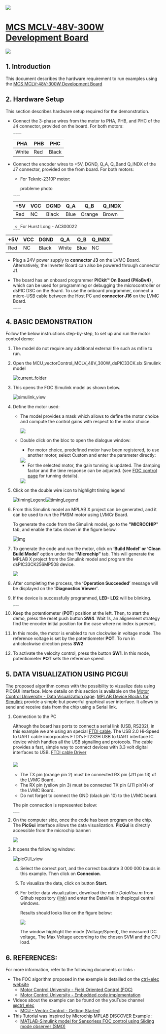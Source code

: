 ![](./../../img/logo.png)

# [MCS MCLV-48V-300W Development Board](https://www.microchip.com/en-us/development-tool/ev18h47a)

![](./../../img/supportedBoards/220920-mc16-photo-ev18h47a-angle-transparent.png)

## 1. Introduction

This document describes the hardware requirement to run examples using the [MCS MCLV-48V-300W Development Board](https://www.microchip.com/en-us/development-tool/ev18h47a)

## 2. Hardware Setup

This section describes hardware setup required for the demonstration.

- Connect the 3-phase wires from the motor to PHA, PHB, and PHC of the J4 connector, provided on the board. For both motors:

  <img src="./../../img/supportedBoards/MCLV_48V_300W/motor_phase_connection.jpg" alt="motor_phase_connection" style="zoom:15%;" />

  | PHA   | PHB  | PHC   |
  | ----- | ---- | ----- |
  | White | Red  | Black |

- Connect the encoder wires to +5V, DGND, Q_A, Q_Band Q_INDX of the J7 connector, provided on the from board. For both motors:

  - For Teknic-2310P motor:

    probleme photo

  <img src="./../../img/supportedBoards/MCLV_48V_300W/encoder_connection.jpg" alt="encoder_connection" style="zoom:15%;" />
  
  | +5V  | VCC  | DGND  | Q_A  | Q_B    | Q_INDX |
  | ---- | ---- | ----- | ---- | ------ | ------ |
  | Red  | NC   | Black | Blue | Orange | Brown  |

  - For Hurst Long - AC300022
  
  <img src="./../../img/supportedBoards/MCLV_48V_300W/Long_hurst_encoder.jpg" alt="Long_hurst_encoder" style="zoom:15%;" />

| +5V  | VCC  | DGND  | Q_A   | Q_B  | Q_INDX |
| ---- | ---- | ----- | ----- | ---- | ------ |
| Red  | NC   | Black | White | Blue | NC     |

- Plug a 24V power supply to **connector J3** on the LVMC Board. Alternatively, the Inverter Board can also be powered through connector J1.
- The board has an onboard programmer **PICkit™ On Board (PKoBv4)** , which can be used for programming or debugging the microcontroller or dsPIC DSC on the Board. To use the onboard programmer, connect a  micro-USB cable between the Host PC and **connector J16** on the LVMC Board.

  <img src="./../../img/supportedBoards/MCLV_48V_300W/programmer_connection.jpg" alt="programmer_connection" style="zoom:15%;" />

## 4. BASIC DEMONSTRATION

Follow the below instructions step-by-step, to set up and run the motor control demo:

1. The model do not require any additional external file such as mfile to run.

2. Open the MCU_vectorControl_MCLV_48V_300W_dsPIC33CK.slx Simulink model

   ![current_folder](./../../img/supportedBoards/MCLV_48V_300W/current_folder.png)

3. This opens the FOC Simulink model as shown below.

   ![simulink_view](./../../img/supportedBoards/MCLV_48V_300W/simulink_view.png)

4. Define the motor used:

   - The model provides a mask which allows to define the motor choice and compute the control gains with respect to the motor choice.

      <img src="./../../img/supportedBoards/MCLV_48V_300W/vectorControl/MotorChoiceGainTunning.png" />

   - Double click on the bloc to open the dialogue window:

      - For motor choice, predefined motor have been registered, to use another motor, select Custom and enter the parameter directly:

      <img src="./../../img/supportedBoards/MCLV_48V_300W/vectorControl/MotorSelection.png" />

      - For the selected motor, the gain tunning is updated. The damping factor and the time response can be adjusted. (see [FOC control page](https://ctrl-elec.fr/mcu_electric_motor_field_oriented_control_controller.html) for tunning details).

      <img src="./../../img/supportedBoards/MCLV_48V_300W/vectorControl/GainTunning.png" />




5. Click on the double wire icon to highlight timing legend 

   ![timingLegend](./../../img/supportedBoards/MCLV_48V_300W/vectorControl/iconLegend.png)![timingLegend](./../../img/supportedBoards/MCLV_48V_300W/vectorControl/timingLegend.png)

6. From this Simulink model an MPLAB X project can be  generated, and it can be used to run the PMSM motor using LVMCr Board. 

   To generate the code from the Simulink model, go to the **"MICROCHIP"** tab, and enable the tabs shown in the figure below.

   ![img](./../../img/supportedBoards/MCLV_48V_300W/vectorControl/SelectProg.png)

7. To generate the code and run the motor, click on **‘Build Model’ or ‘Clean Build Model’** option under the **“Microchip”** tab. This will generate the MPLAB X project from the Simulink model and program the dsPIC33CK256MP508 device.

     ![](./../../img/supportedBoards/MCLV_48V_300W/vectorControl/BuildModel.png)

8. After completing the process, the **‘Operation Succeeded’** message will be displayed on the **‘Diagnostics Viewer’**.

9. If the device is successfully programmed, **LED- LD2** will be blinking.

   <img src="./../../img/supportedBoards/MCLV_48V_300W/user_inputs.jpg" alt="user_inputs" style="zoom:20%;" />

10. Keep the potentiometer (**POT**) position at the left. Then, to start the demo, press the reset push button **SW4**. Wait 1s, an alignement strategy find the encoder initial position for the case where no index is present. 

11. In this mode, the motor is enabled to run clockwise in voltage mode. The reference voltage is set by the potentiometer **POT**. To run in anticlockwise direction press **SW2**

12. To activate the velocity control, press the button **SW1**. In this mode, potentiometer **POT** sets the reference speed. 

## 5. DATA VISUALIZATION USING PICGUI

The proposed algorithm comes with the possibility to vizualize data using PICGUI interface. More details on this section is available on the [Motor Control University - Data Visualization page](https://ctrl-elec.fr/mcu_electric_motor_embeddedCode_datavisu.html). [MPLAB Device Blocks for Simulink](https://www.mathworks.com/matlabcentral/fileexchange/71892) provide a simple but powerful graphical user interface. It allows to send and receive data from the chip using a Serial link.

1. Connection to the PC

   Although the board has ports to connect a serial link (USB, RS232), in this example we are using an special [FTDI cable](https://www.ftdichip.com/Support/Documents/DataSheets/Cables/DS_C232HD_UART_CABLE.pdf). The USB 2.0 Hi-Speed to UART cable incorporates FTDI’s FT232H USB to UART interface IC device which handles all the USB signalling and protocols.  The cable provides a fast, simple way to connect devices with 3.3 volt digital interfaces to USB. 
   [FTDI cable Driver](https://www.ftdichip.com/Drivers/VCP.htm)

   ### <img src="./../../img/supportedBoards/MCLV_48V_300W/vectorControl/C232HDconnection.png">

   - The TX pin (orange pin 2) must be connected RX pin (J11 pin 13) of the LVMC Board.
   - The RX pin (yellow pin 3) must be connected TX pin (J11 pin14) of the LVMC Board.
   - Do not forget to connect the GND (black pin 10) to the LVMC board.

   The pin connection is represented below:

   <img src="./../../img/supportedBoards/MCLV_48V_300W/picGUI_connection.jpg" alt="picGUI_connection" style="zoom:15%;" />

2. On the computer side, once the code has been program on the chip. The **PicGui** interface allows the data visualization. **PicGui** is directly accessible from the microchip banner:

   ![](./../../img/supportedBoards/MCLV_48V_300W/vectorControl/banner.png)

3. It opens the following window:

   ![picGUI_view](./../../img/supportedBoards/MCLV_48V_300W/picGUI_view.png)

   4. Select the correct port, and the correct baudrate 3 000 000 bauds in this example. Then click on **Connexion**.

   5. To visualize the data, click on button **Start**.

   6. For better data visualization, download the mfile *DataVisu.m* from Github repository ([link](https://github.com/rdelpoux/ctrl-elec/tree/main/MCU/vectorControl)) and enter the DataVisu in thepicgui central windows. 

      Results should looks like on the figure below:

      ![](./../../img/supportedBoards/MCLV_48V_300W/vectorControl/DataVisu.png)

      The window highlight the mode (Voltage/Speed), the measured DC voltage, The Max Voltage according to the chosen SVM and the CPU load.

## 6. REFERENCES:

For more information, refer to the following documents or links :

- The FOC algorithm proposed in the exemple is detailled on the [ctrl+elec website](https://www.ctrl-elec.fr)
  - [Motor Control University - Field Oriented Control (FOC)](mcu_electric_motor_field_oriented_control_FOC.html)
  - [Motor Control University - Embedded code implementation](https://ctrl-elec.fr/mcu_electric_motor_embeddedCode_intro.html)
- Videos about the example can be found on the youTube channel [@ctrl_elec](https://www.youtube.com/@ctrl_elec)
  - [MCU - Vector Control - Getting Started](https://youtu.be/fAhIvsgS1aM?si=tAoGpcwJagEB3y5x)
- This Tutorial was inspired by Microchip MPLAB DISCOVER Example :
  - [MATLAB-Simulink model for Sensorless FOC control using Sliding mode observer (SMO)](https://mplab-discover.microchip.com/v2/item/com.microchip.code.examples/com.microchip.matlab.project/com.microchip.subcategories.motor-control-and-drive/com.microchip.matlab.project.matlab-mclv-48v-300w-dspic33ck64mc105-foc-smo/1.0.0?view=about)
